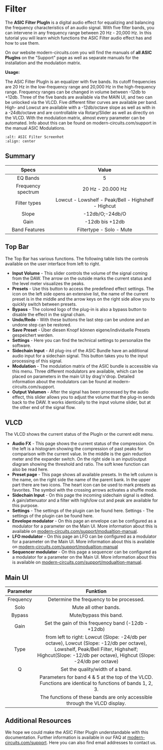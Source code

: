 # Filter

The **ASIC Filter PlugIn** is a digital audio effect for equalizing and balancing the frequency characteristics of an audio signal. With five filter bands, you can intervene in any frequency range between 20 Hz - 20,000 Hz. In this tutorial you will learn which functions the ASIC Filter audio effect has and how to use them.

On our website modern-circuits.com you will find the manuals of **all ASIC PlugIns** on the "Support" page as well as separate manuals for the installation and the modulation matrix.

**Usage:**

The ASIC Filter PlugIn is an equalizer with five bands. Its cutoff frequencies are 20 Hz in the low-frequency range and 20,000 Hz in the high-frequency range. Frequency ranges can be changed in volume between -12db to +12db. Three of the five bands are available via the MAIN UI, and two can be unlocked via the VLCD. Five different filter curves are available per band. High- and Lowcut are available with a -12db/octave slope as well as with in a -24db/octave and are controllable via Rotary/Slider as well as directly on the VLCD. With the modulation matrix, almost every parameter can be automated. Info about this can be found on modern-circuits.com/support in the manual ASIC Modulations.

```{image} https://modern-circuits.com/static/media/asic_filter_screenshot_small.5d8ecba1df7cd652685c.png
:alt: ASIC Filter Screenhot
:align: center
```

## Summary

|       Specs        |                        Value                        |
| :----------------: | :-------------------------------------------------: |
|      EQ Bands      |                          5                          |
| Frequency spectrum |                  20 Hz - 20.000 Hz                  |
|    Filter types    | Lowcut - Lowshelf - Peak/Bell - Highshelf - Highcut |
|       Slope        |                   -12db/O;-24db/O                   |
|        Gain        |                   -12db bis +12db                   |
|   Band Features    |              Filtertype - Solo - Mute               |

## Top Bar

The Top Bar has various functions. The following table lists the controls available on the user interface from left to right.

- **Input Volume** - This slider controls the volume of the signal coming from the DAW. The arrow on the outside marks the current status and the level meter visualizes the peaks.
- **Presets** - Use this button to access the predefined effect settings. The icon on the left side opens an extensive list, the name of the current preset is in the middle and the arrow keys on the right side allow you to quickly switch between presets.
- **Bypass** - The colored logo of the plug-in is also a bypass button to disable the effect in the signal chain.
- **Undo/Redo** - With these buttons the last step can be undone and an undone step can be restored.
- **Save Preset** - Über diesen Knopf können eigene/individuelle Presets gespeichert werden.
- **Settings** - Here you can find the technical settings to personalize the software.
- **Sidechain Input** - All plug-ins of the ASIC Bundle have an additional audio input for a sidechain signal. This button takes you to the input processing of this signal.
- **Modulation** - The modulation matrix of the ASIC bundle is accessible via this menu. Three different modulators are available, which can be placed on parameters in the main UI by drag'n'drop. Detailed information about the modulators can be found at modern-circuits.com/support.
- **Output Volumen** - After the signal has been processed by the audio effect, this slider allows you to adjust the volume that the plug-in sends back to the DAW. It works identically to the input volume slider, but at the other end of the signal flow.

## VLCD

The VLCD shows the current status of the PlugIn or the current edit menu.

- **Audio FX** - This page shows the current status of the compression. On the left is a histogram showing the compression of past peaks for comparison with the current value. In the middle is the gain reduction meter and the expander switch. On the right side is an input/output diagram showing the threshold and ratio. The soft knee function can also be read here.
- **Preset page** - This page shows all available presets. In the left column is the name, on the right side the name of the parent bank. In the upper part there are two icons. The heart icon can be used to mark presets as favorites. The symbol with the crossing arrows activates a shuffle mode.
- **Sidechain Input** - On this page the incoming sidechain signal is edited. A gain/attenuator and a filter with high/low cut and peak are available for this purpose.
- **Settings** - The settings of the plugin can be found here. Settings - The settings of the plugin can be found here.
- **Envelope modulator** - On this page an envelope can be configured as a modulator for a parameter on the Main UI. More information about this is available on [modern-circuits.com/support/modualtion-manual](https://modern-circuits.com/support/modualtion-manual).
- **LFO modulator** - On this page an LFO can be configured as a modulator for a parameter on the Main UI. More information about this is available on [modern-circuits.com/support/modualtion-manual](https://modern-circuits.com/support/modualtion-manual)
- **Sequencer modulator** - On this page a sequencer can be configured as a modulator for a parameter on the Main UI. More information about this is available on [modern-circuits.com/support/modualtion-manual](https://modern-circuits.com/support/modualtion-manual).

## Main UI

| Parameter |                                                                                                Funktion                                                                                                |
| :-------: | :----------------------------------------------------------------------------------------------------------------------------------------------------------------------------------------------------: |
| Frequency |                                                                                Determine the frequency to be processed.                                                                                |
|   Solo    |                                                                                         Mute all other bands.                                                                                          |
|  Bypass   |                                                                                         Mute/bypass this band.                                                                                         |
|   Gain    |                                                                          Set the gain of this frequency band (-12db - +12db)                                                                           |
|   Type    | from left to right: Lowcut (Slope: -24/db per octave), Lowcut (Slope: -12/db per octave), Lowshelf, Peak/Bell Filter, Highshelf; Highcut(Slope: -12/db per octave), Highcut (Slope: -24/db per octave) |
|     Q     |                                                                                    Set the quality/width of a band.                                                                                    |
|           |                                                Parameters for band 4 & 5 at the top of the VLCD. Functions are identical to functions of bands 1, 2, 3.                                                |
|           |                                                               The functions of these bands are only accessible through the VLCD display.                                                               |

## Additional Resources

We hope we could make the ASIC Filter PlugIn understandable with this documentation. Further information is available in our FAQ at [modern-circuits.com/support](https://modern-circuits.com/support). Here you can also find email addresses to contact us.
